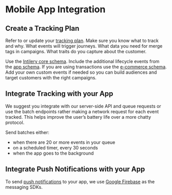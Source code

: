 # Mobile App Integration

## Create a Tracking Plan

Refer to or update your [tracking plan](../guides/tracking-plan). Make sure you
know what to track and why. What events will trigger journeys. What data you
need for merge tags in campaigns. What traits do you capture about the customer.

Use the [Intilery core schema](../schema/common). Include the additional lifecycle
events from the [app schema](../schema/app). If you are using transactions use
the [e-commerce schema](../schema/retail). Add your own custom events if
needed so you can build audiences and target customers with the right campaigns.

## Integrate Tracking with your App

We suggest you integrate with our server-side API and queue requests or use the batch endpoints rather making a network request for each event
tracked. This helps improve the user’s battery life over a more chatty protocol.

Send batches either:

- when there are 20 or more events in your queue
- on a scheduled timer, every 30 seconds
- when the app goes to the background


## Integrate Push Notifications with your App

To send [push notifications](./push) to your app, we use [Google Firebase](https://firebase.google.com/) as the messaging SDKs.
